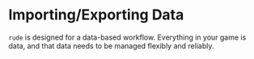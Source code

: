 # Importing/Exporting Data
`rude` is designed for a data-based workflow. Everything in your game is data, and that data needs to be managed flexibly and reliably.